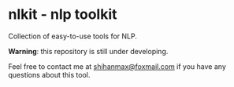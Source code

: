 # nlkit - nlp toolkit

Collection of easy-to-use tools for NLP.

**Warning**: this repository is still under developing.

Feel free to contact me at shihanmax@foxmail.com if you have any questions about
this tool.